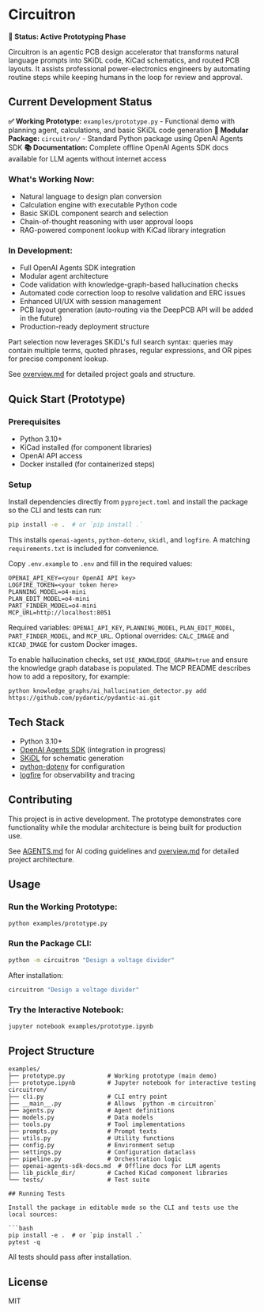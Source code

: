 # Circuitron

**🚧 Status: Active Prototyping Phase**

Circuitron is an agentic PCB design accelerator that transforms natural language prompts into SKiDL code, KiCad schematics, and routed PCB layouts. It assists professional power-electronics engineers by automating routine steps while keeping humans in the loop for review and approval.

## Current Development Status

**✅ Working Prototype:** `examples/prototype.py` - Functional demo with planning agent, calculations, and basic SKiDL code generation
**🔧 Modular Package:** `circuitron/` - Standard Python package using OpenAI Agents SDK
**📚 Documentation:** Complete offline OpenAI Agents SDK docs available for LLM agents without internet access

### What's Working Now:
- Natural language to design plan conversion
- Calculation engine with executable Python code
- Basic SKiDL component search and selection
- Chain-of-thought reasoning with user approval loops
- RAG-powered component lookup with KiCad library integration

### In Development:
- Full OpenAI Agents SDK integration
- Modular agent architecture
- Code validation with knowledge-graph-based hallucination checks
- Automated code correction loop to resolve validation and ERC issues
- Enhanced UI/UX with session management
 - PCB layout generation (auto-routing via the DeepPCB API will be added in the future)
- Production-ready deployment structure

Part selection now leverages SKiDL's full search syntax: queries may contain multiple terms, quoted phrases, regular expressions, and OR pipes for precise component lookup.

See [overview.md](overview.md) for detailed project goals and structure.

## Quick Start (Prototype)

### Prerequisites
- Python 3.10+
- KiCad installed (for component libraries)
- OpenAI API access
- Docker installed (for containerized steps)

### Setup

Install dependencies directly from `pyproject.toml` and install the package so
the CLI and tests can run:

```bash
pip install -e .  # or `pip install .`
```

This installs `openai-agents`, `python-dotenv`, `skidl`, and `logfire`.
A matching `requirements.txt` is included for convenience.

Copy `.env.example` to `.env` and fill in the required values:

```
OPENAI_API_KEY=<your OpenAI API key>
LOGFIRE_TOKEN=<your token here>
PLANNING_MODEL=o4-mini
PLAN_EDIT_MODEL=o4-mini
PART_FINDER_MODEL=o4-mini
MCP_URL=http://localhost:8051

```

Required variables:
`OPENAI_API_KEY`, `PLANNING_MODEL`, `PLAN_EDIT_MODEL`, `PART_FINDER_MODEL`, and `MCP_URL`.
Optional overrides:
`CALC_IMAGE` and `KICAD_IMAGE` for custom Docker images.

To enable hallucination checks, set `USE_KNOWLEDGE_GRAPH=true` and ensure the
knowledge graph database is populated. The MCP README describes how to add a
repository, for example:
```
python knowledge_graphs/ai_hallucination_detector.py add https://github.com/pydantic/pydantic-ai.git
```

## Tech Stack

- Python 3.10+
- [OpenAI Agents SDK](https://github.com/openai/openai-agents) (integration in progress)
- [SKiDL](https://github.com/xesscorp/skidl) for schematic generation
- [python-dotenv](https://github.com/theskumar/python-dotenv) for configuration
- [logfire](https://pydantic.dev/logfire) for observability and tracing

## Contributing

This project is in active development. The prototype demonstrates core functionality while the modular architecture is being built for production use.

See [AGENTS.md](AGENTS.md) for AI coding guidelines and [overview.md](overview.md) for detailed project architecture.

## Usage

### Run the Working Prototype:
```bash
python examples/prototype.py
```

### Run the Package CLI:
```bash
python -m circuitron "Design a voltage divider"
```

After installation:
```bash
circuitron "Design a voltage divider"
```

### Try the Interactive Notebook:
```bash
jupyter notebook examples/prototype.ipynb
```

## Project Structure

```
examples/
├── prototype.py            # Working prototype (main demo)
├── prototype.ipynb         # Jupyter notebook for interactive testing
circuitron/
├── cli.py                  # CLI entry point
├── __main__.py             # Allows `python -m circuitron`
├── agents.py               # Agent definitions
├── models.py               # Data models
├── tools.py                # Tool implementations
├── prompts.py              # Prompt texts
├── utils.py                # Utility functions
├── config.py               # Environment setup
├── settings.py             # Configuration dataclass
├── pipeline.py             # Orchestration logic
├── openai-agents-sdk-docs.md  # Offline docs for LLM agents
├── lib_pickle_dir/         # Cached KiCad component libraries
└── tests/                  # Test suite

## Running Tests

Install the package in editable mode so the CLI and tests use the local sources:

```bash
pip install -e .  # or `pip install .`
pytest -q
```

All tests should pass after installation.

## License

MIT
